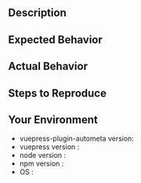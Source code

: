 <!-- thanks for reaching out -->

<!-- before you proceed, please read and follow the instructions -->

<!-- feel free to add any supporting media such as screenshots or gifs -->


## Description

<!-- describe your issue (bug/feature/question) -->


## Expected Behavior

<!-- describe the expected behavior -->


## Actual Behavior

<!-- describe what actually happened -->


## Steps to Reproduce

<!-- uncomment the following and list the steps -->
<!--
1. 
2. 
3. 
-->


## Your Environment

- vuepress-plugin-autometa version: <!-- add your vuepress-plugin-autometa version here -->
- vuepress version                : <!-- add your vuepress version here -->
- node version                    : <!-- add your node version here -->
- npm version                     : <!-- add your npm version here -->
- OS                              : <!-- add your OS details here -->


<!-- don't hesitate to add any other relevant details -->

<!-- thanks! -->
